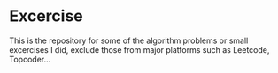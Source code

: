 # Excercise
This is the repository for some of the algorithm problems or small excercises I did, exclude those from major platforms such as Leetcode, Topcoder...

